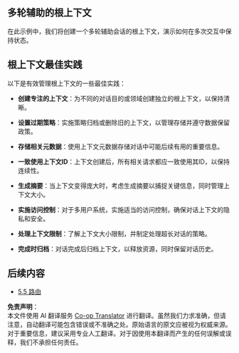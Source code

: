 <!--
CO_OP_TRANSLATOR_METADATA:
{
  "original_hash": "8311f46a35cf608c9780f39b62c9dc3f",
  "translation_date": "2025-07-14T01:59:04+00:00",
  "source_file": "05-AdvancedTopics/mcp-root-contexts/README.md",
  "language_code": "zh"
}
-->
## 多轮辅助的根上下文

在此示例中，我们将创建一个多轮辅助会话的根上下文，演示如何在多次交互中保持状态。

## 根上下文最佳实践

以下是有效管理根上下文的一些最佳实践：

- **创建专注的上下文**：为不同的对话目的或领域创建独立的根上下文，以保持清晰。

- **设置过期策略**：实施策略归档或删除旧的上下文，以管理存储并遵守数据保留政策。

- **存储相关元数据**：使用上下文元数据存储对话中可能后续有用的重要信息。

- **一致使用上下文ID**：上下文创建后，所有相关请求都应一致使用其ID，以保持连续性。

- **生成摘要**：当上下文变得庞大时，考虑生成摘要以捕捉关键信息，同时管理上下文大小。

- **实施访问控制**：对于多用户系统，实施适当的访问控制，确保对话上下文的隐私和安全。

- **处理上下文限制**：了解上下文大小限制，并制定处理超长对话的策略。

- **完成时归档**：对话完成后归档上下文，以释放资源，同时保留对话历史。

## 后续内容

- [5.5 路由](../mcp-routing/README.md)

**免责声明**：  
本文件使用 AI 翻译服务 [Co-op Translator](https://github.com/Azure/co-op-translator) 进行翻译。虽然我们力求准确，但请注意，自动翻译可能包含错误或不准确之处。原始语言的原文应被视为权威来源。对于重要信息，建议采用专业人工翻译。对于因使用本翻译而产生的任何误解或误释，我们不承担任何责任。
